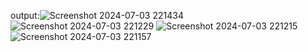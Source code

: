 output:![Screenshot 2024-07-03 221434](https://github.com/santhoshkumar24263/html2-ass2/assets/127171952/05e1866c-7ebf-42f7-ab13-d5ca7e1a7450)
![Screenshot 2024-07-03 221229](https://github.com/santhoshkumar24263/html2-ass2/assets/127171952/e1b09d60-aca5-4cda-a833-f5bb5713504f)
![Screenshot 2024-07-03 221215](https://github.com/santhoshkumar24263/html2-ass2/assets/127171952/6c8a8e2c-29c9-4ba5-87db-9cf5d9e80329)
![Screenshot 2024-07-03 221157](https://github.com/santhoshkumar24263/html2-ass2/assets/127171952/62aed118-f653-4e25-9650-0d9d8a5503a5)
